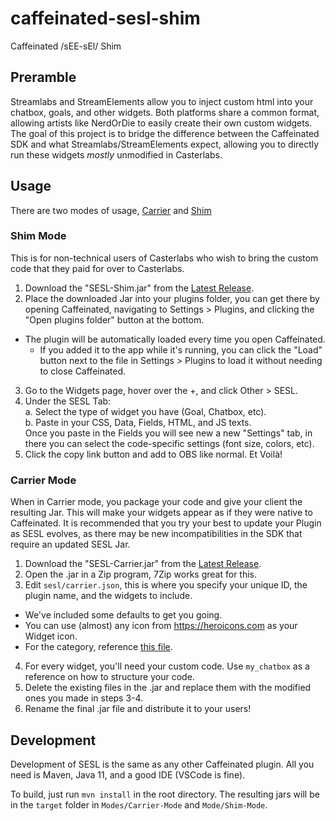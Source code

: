 # caffeinated-sesl-shim

Caffeinated /sEE-sEl/ Shim

## Preramble

Streamlabs and StreamElements allow you to inject custom html into your chatbox, goals, and other widgets. Both platforms share a common format, allowing artists like NerdOrDie to easily create their own custom widgets. The goal of this project is to bridge the difference between the Caffeinated SDK and what Streamlabs/StreamElements expect, allowing you to directly run these widgets _mostly_ unmodified in Casterlabs.

## Usage

There are two modes of usage, [Carrier](#carrier-mode) and [Shim](#shim-mode)

### Shim Mode

This is for non-technical users of Casterlabs who wish to bring the custom code that they paid for over to Casterlabs.

1. Download the "SESL-Shim.jar" from the [Latest Release](https://github.com/Casterlabs/caffeinated-sesl-shim/releases/latest).
2. Place the downloaded Jar into your plugins folder, you can get there by opening Caffeinated, navigating to Settings > Plugins, and clicking the "Open plugins folder" button at the bottom.

- The plugin will be automatically loaded every time you open Caffeinated.
  - If you added it to the app while it's running, you can click the "Load" button next to the file in Settings > Plugins to load it without needing to close Caffeinated.

3. Go to the Widgets page, hover over the +, and click Other > SESL.
4. Under the SESL Tab:  
   a. Select the type of widget you have (Goal, Chatbox, etc).  
   b. Paste in your CSS, Data, Fields, HTML, and JS texts.  
   Once you paste in the Fields you will see new a new "Settings" tab, in there you can select the code-specific settings (font size, colors, etc).
5. Click the copy link button and add to OBS like normal. Et Voilà!

### Carrier Mode

When in Carrier mode, you package your code and give your client the resulting Jar. This will make your widgets appear as if they were native to Caffeinated. It is recommended that you try your best to update your Plugin as SESL evolves, as there may be new incompatibilities in the SDK that require an updated SESL Jar.

1. Download the "SESL-Carrier.jar" from the [Latest Release](https://github.com/Casterlabs/caffeinated-sesl-shim/releases/latest).
2. Open the .jar in a Zip program, 7Zip works great for this.
3. Edit `sesl/carrier.json`, this is where you specify your unique ID, the plugin name, and the widgets to include.

- We've included some defaults to get you going.
- You can use (almost) any icon from https://heroicons.com as your Widget icon.
- For the category, reference [this file](https://github.com/Casterlabs/caffeinated/blob/dev/app/PluginSDK/src/main/java/co/casterlabs/caffeinated/pluginsdk/widgets/WidgetDetails.java#L83).

4. For every widget, you'll need your custom code. Use `my_chatbox` as a reference on how to structure your code.
5. Delete the existing files in the .jar and replace them with the modified ones you made in steps 3-4.
6. Rename the final .jar file and distribute it to your users!

## Development

Development of SESL is the same as any other Caffeinated plugin. All you need is Maven, Java 11, and a good IDE (VSCode is fine).

To build, just run `mvn install` in the root directory. The resulting jars will be in the `target` folder in `Modes/Carrier-Mode` and `Mode/Shim-Mode`.
